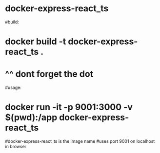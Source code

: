 # docker-express-react_ts

#build: 
# docker build -t docker-express-react_ts .
#                                         ^^ dont forget the dot

#usage: 
# docker run -it -p 9001:3000 -v $(pwd):/app docker-express-react_ts

#docker-express-react_ts is the image name
#uses port 9001 on localhost in browser